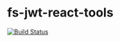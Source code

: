 # fs-jwt-react-tools
[![Build Status](https://travis-ci.org/AlbertFazullin/fs-jwt-react-tools.svg?branch=master)](https://travis-ci.org/AlbertFazullin/fs-jwt-react-tools)
